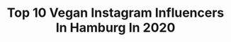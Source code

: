 ---
title: Top 10 Vegan Instagram Influencers In Hamburg In 2020
description: >-
  Find top vegan Instagram influencers in Hamburg in 2020. Most popular hashtags: #hamburg #vegan #vegandeutschland #veganhamburg.
platform: Instagram
profiles:
  - username: "you_carrot"
    fullname: >-
      𝑱𝒖𝒍𝒊𝒏𝒂🥕
    location: "Germany"
    followers: 2861
    engagement: 3779
    commentsToLikes: 0.099159
    avatar: "https://scontent-lhr8-1.cdninstagram.com/v/t51.2885-19/s320x320/84885704_507387590198404_1098885812386267136_n.jpg?_nc_ht=scontent-lhr8-1.cdninstagram.com&_nc_ohc=xpzpatHo1sYAX9hOTxy&oh=043e4a84537f5345472686b71b10e102&oe=5EB991E9"
    verified: false
    hashtags: "#veganlifestyle, #apple, #lunch, #coconut"
  - username: "ashtray_arts"
    fullname: >-
      🌿Vegan Gothgirl🌿
    location: "Germany"
    followers: 30366
    engagement: 248
    commentsToLikes: 0.030895
    avatar: "https://scontent-lhr8-1.cdninstagram.com/v/t51.2885-19/s320x320/92321137_2521695291384594_6983130637293060096_n.jpg?_nc_ht=scontent-lhr8-1.cdninstagram.com&_nc_ohc=fmuPaExoyXwAX_edbmP&oh=7a34ef72f6a94c952a6e8235dc66b226&oe=5EBD516F"
    verified: false
    hashtags: "#tierrechtsaktivismus, #photographer, #bluemakeup, #print"
  - username: "sanae.decker"
    fullname: >-
      Sanae Decker - Yoga Moves
    location: "Germany"
    followers: 6561
    engagement: 645
    commentsToLikes: 0.045289
    avatar: "https://scontent-ams4-1.cdninstagram.com/v/t51.2885-19/s320x320/81433974_649987182404815_9018655006261248000_n.jpg?_nc_ht=scontent-ams4-1.cdninstagram.com&_nc_ohc=fDgHZ5f_tKAAX-KsXcG&oh=47462b2a658805b988baa5880fa79e86&oe=5EB7E502"
    verified: false
    hashtags: "#littlelunch, #lieblingssuppe, #veganwerdenwaslosdigga, #dehnen"
  - username: "veganistscharf"
    fullname: >-
      𝕊𝕒𝕟𝕚𝕛𝕖𝕝 𝕁𝕒𝕜𝕚𝕞𝕠𝕧𝕤𝕜𝕚
    location: "Germany"
    followers: 39414
    engagement: 130
    commentsToLikes: 0.053982
    avatar: "https://scontent-nrt1-1.cdninstagram.com/v/t51.2885-19/s320x320/91153636_214988603088983_8414875401507045376_n.jpg?_nc_ht=scontent-nrt1-1.cdninstagram.com&_nc_ohc=eNpNWNVvNMoAX_qZd7g&oh=a2e7ca5b995e4dbf663d20cd5ad4f57a&oe=5EB32E15"
    verified: false
    hashtags: "#tierversuchsfrei, #haarpflege, #kontaktlos, #bearded"
  - username: "pflanzlich.stark"
    fullname: >-
      pflanzlich.stark🌱💪
    location: "Germany"
    followers: 67971
    engagement: 557
    commentsToLikes: 0.054594
    avatar: "https://scontent-lhr8-1.cdninstagram.com/v/t51.2885-19/s320x320/83005697_171514784081948_2916856816363110400_n.jpg?_nc_ht=scontent-lhr8-1.cdninstagram.com&_nc_ohc=IMWJgDw8tGAAX-Gt31j&oh=35c28ad106217e243a59af114ef7e185&oe=5EBAF589"
    verified: false
    hashtags: "#veganismus, #pflanzenbasiert, #di, #gem"
  - username: "kissalexakiss"
    fullname: >-
      I eat, cook & travel the world
    location: "Germany"
    followers: 43691
    engagement: 361
    commentsToLikes: 0.055652
    avatar: "https://scontent-lhr8-1.cdninstagram.com/v/t51.2885-19/s320x320/90399266_222319198880907_3565268969638068224_n.jpg?_nc_ht=scontent-lhr8-1.cdninstagram.com&_nc_ohc=7vPF6sAVROAAX8Az2WX&oh=49b1b2e12e56638430a98fa8c8b12112&oe=5EBADFEF"
    verified: false
    hashtags: "#bragyourplate, #hereismyfood, #pudding, #food4thought"
  - username: "skueche"
    fullname: >-
      ✬ 𝗦-Küche | 𝗦imone
    location: "Germany"
    followers: 24159
    engagement: 247
    commentsToLikes: 0.054376
    avatar: "https://scontent-ams4-1.cdninstagram.com/v/t51.2885-19/s320x320/21690344_1555861677826055_8184085381101125632_n.jpg?_nc_ht=scontent-ams4-1.cdninstagram.com&_nc_ohc=QSk0FsKx7sEAX_HBcac&oh=df0bbf222d13ca54bbc28d8420b1dde5&oe=5EB94FF5"
    verified: false
    hashtags: "#comfortfood, #lowcarb, #foodphotography, #foodpics"
  - username: "dorilina"
    fullname: >-
      D O R I  👑
    location: "Germany"
    followers: 124265
    engagement: 457
    commentsToLikes: 0.006261
    avatar: "https://scontent-amt2-1.cdninstagram.com/v/t51.2885-19/s320x320/61421933_2356773277930757_1248012437022572544_n.jpg?_nc_ht=scontent-amt2-1.cdninstagram.com&_nc_ohc=kDX7ZKpgS10AX-DX-SA&oh=b36cca083fe7ad605900d13293c7e57d&oe=5EBB3AB5"
    verified: false
    hashtags: "#nofilter, #weekend, #gang, #tender"
  - username: "magic_fabi"
    fullname: >-
      FASHION | MENSWEAR | LIFESTYLE
    location: "Germany"
    followers: 20470
    engagement: 520
    commentsToLikes: 0.504818
    avatar: "https://scontent-ams4-1.cdninstagram.com/v/t51.2885-19/s320x320/74948900_2401291703461696_1981376672590462976_n.jpg?_nc_ht=scontent-ams4-1.cdninstagram.com&_nc_ohc=blezgoXVy7UAX8UDeYZ&oh=448a58db67274a25bdd5659e7b22dfdd&oe=5EBA5F9D"
    verified: false
    hashtags: "#createyourstyle, #vegan, #abcdesign, #halloween"
  - username: "holababz"
    fullname: >-
      H O L A B A B Z
    location: "Germany"
    followers: 68055
    engagement: 239
    commentsToLikes: 0.047337
    avatar: "https://scontent-lhr8-1.cdninstagram.com/v/t51.2885-19/s320x320/72087841_1200914816762356_1547671605184823296_n.jpg?_nc_ht=scontent-lhr8-1.cdninstagram.com&_nc_ohc=-3Wnq0PcXe8AX8bhTJu&oh=d3900687229fc9edceec55e7cc135676&oe=5EBC6249"
    verified: false
    hashtags: "#tiefenmuskulatur, #goatrelease, #homeofficetipps, #growthmindset"
---